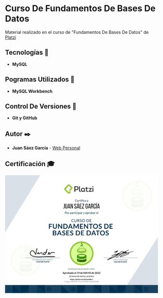 # Curso De Fundamentos De Bases De Datos

Material realizado en el curso de "Fundamentos De Bases De Datos" de [Platzi](https://platzi.com/p/JuamBer/curso/1566-bd/diploma/detalle/)

## Tecnologías 🚀

* **MySQL**  

## Pogramas Utilizados 📌

* **MySQL Workbench**

## Control De Versiones 📌

* **Git y GitHub**

## Autor ✒️

* **Juan Sáez García** -  [Web Personal](https://juamber.com)

## Certificación 🎓

![Certificación](https://github.com/JuamBer/Platzi-CursoFundamentosBasesDeDatos/blob/master/img-licencia/diploma-bd.jpg)

